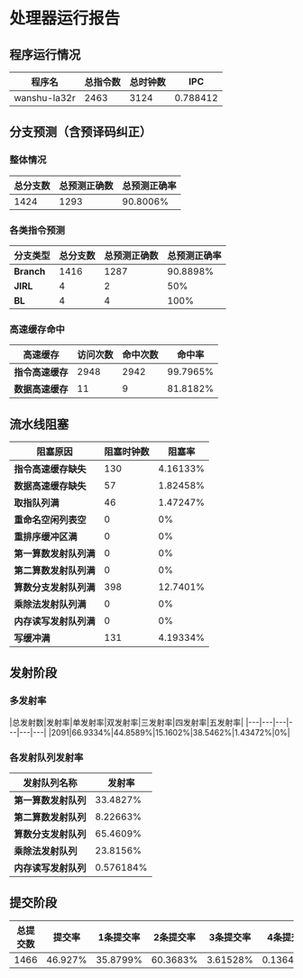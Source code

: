 # 处理器运行报告
## 程序运行情况
|程序名|总指令数|总时钟数|IPC|
|---|---|---|---|
|wanshu-la32r|2463|3124|0.788412|

## 分支预测（含预译码纠正）
### 整体情况
|总分支数|总预测正确数|总预测正确率|
|---|---|---|
|1424|1293|90.8006%|

### 各类指令预测
|分支类型|总分支数|总预测正确数|总预测正确率|
|---|---|---|---|
|**Branch**| 1416 | 1287 | 90.8898%|
|**JIRL**| 4 | 2 | 50%|
|**BL**| 4 | 4 | 100%|

### 高速缓存命中
|高速缓存|访问次数|命中次数|命中率|
|---|---|---|---|
|**指令高速缓存**| 2948 | 2942 | 99.7965%|
|**数据高速缓存**| 11 | 9 | 81.8182%|
## 流水线阻塞
|阻塞原因|阻塞时钟数|阻塞率|
|---|---|---|
|**指令高速缓存缺失**| 130 | 4.16133%|
|**数据高速缓存缺失**| 57 | 1.82458%|
|**取指队列满**| 46 | 1.47247%|
|**重命名空闲列表空**|0 | 0%|
|**重排序缓冲区满**|0 | 0%|
|**第一算数发射队列满**|0 | 0%|
|**第二算数发射队列满**|0 | 0%|
|**算数分支发射队列满**|398 | 12.7401%|
|**乘除法发射队列满**|0 | 0%|
|**内存读写发射队列满**|0 | 0%|
|**写缓冲满**|131 | 4.19334%|

## 发射阶段
### 多发射率
|总发射数|发射率|单发射率|双发射率|三发射率|四发射率|五发射率|
|---|---|---|---|---|---|
|2091|66.9334%|44.8589%|15.1602%|38.5462%|1.43472%|0%|

### 各发射队列发射率
|发射队列名称|发射率|
|---|---|
|**第一算数发射队列**|33.4827%|
|**第二算数发射队列**|8.22663%|
|**算数分支发射队列**|65.4609%|
|**乘除法发射队列**|23.8156%|
|**内存读写发射队列**|0.576184%|

## 提交阶段
|总提交数|提交率|1条提交率|2条提交率|3条提交率|4条提交率|
|---|---|---|---|---|---|
|1466|46.927%|35.8799%|60.3683%|3.61528%|0.136426%|
